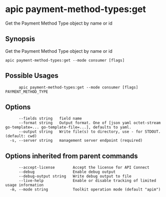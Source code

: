 # apic payment-method-types:get

Get the Payment Method Type object by name or id

## Synopsis

Get the Payment Method Type object by name or id

```
apic payment-method-types:get --mode consumer [flags]
```

## Possible Usages

```
      apic payment-method-types:get --mode consumer [flags] PAYMENT_METHOD_TYPE
```

## Options

```
      --fields string   field name
      --format string   Output format. One of [json yaml octet-stream go-template=... go-template-file=...], defaults to yaml.
      --output string   Write file(s) to directory, use - for STDOUT. (default: cwd)
  -s, --server string   management server endpoint (required)
```

## Options inherited from parent commands

```
      --accept-license        Accept the license for API Connect
      --debug                 Enable debug output
      --debug-output string   Write debug output to file
      --live-help             Enable or disable tracking of limited usage information
  -m, --mode string           Toolkit operation mode (default "apim")
```
